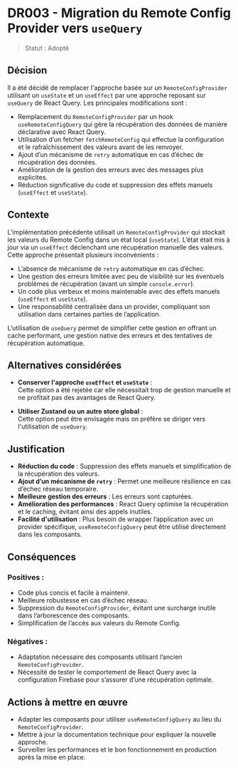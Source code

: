 # DR003 - Migration du Remote Config Provider vers `useQuery`

> Statut : Adopté

## Décision

Il a été décidé de remplacer l'approche basée sur un `RemoteConfigProvider` utilisant un `useState` et un `useEffect` par une approche reposant sur `useQuery` de React Query. Les principales modifications sont :

- Remplacement du `RemoteConfigProvider` par un hook `useRemoteConfigQuery` qui gère la récupération des données de manière déclarative avec React Query.
- Utilisation d’un fetcher `fetchRemoteConfig` qui effectue la configuration et le rafraîchissement des valeurs avant de les renvoyer.
- Ajout d’un mécanisme de `retry` automatique en cas d’échec de récupération des données.
- Amélioration de la gestion des erreurs avec des messages plus explicites.
- Réduction significative du code et suppression des effets manuels (`useEffect` et `useState`).

## Contexte

L’implémentation précédente utilisait un `RemoteConfigProvider` qui stockait les valeurs du Remote Config dans un état local (`useState`). L’état était mis à jour via un `useEffect` déclenchant une récupération manuelle des valeurs. Cette approche présentait plusieurs inconvénients :

- L’absence de mécanisme de `retry` automatique en cas d’échec.
- Une gestion des erreurs limitée avec peu de visibilité sur les éventuels problèmes de récupération (avant un simple `console.error`).
- Un code plus verbeux et moins maintenable avec des effets manuels (`useEffect` et `useState`).
- Une responsabilité centralisée dans un provider, compliquant son utilisation dans certaines parties de l’application.

L’utilisation de `useQuery` permet de simplifier cette gestion en offrant un cache performant, une gestion native des erreurs et des tentatives de récupération automatique.

## Alternatives considérées

- **Conserver l'approche `useEffect` et `useState`** :  
  Cette option a été rejetée car elle nécessitait trop de gestion manuelle et ne profitait pas des avantages de React Query.
  
- **Utiliser Zustand ou un autre store global** :  
  Cette option peut être envisagée mais on préfère se diriger vers l'utilisation de `useQuery`.


## Justification

- **Réduction du code** : Suppression des effets manuels et simplification de la récupération des valeurs.
- **Ajout d’un mécanisme de `retry`** : Permet une meilleure résilience en cas d’échec réseau temporaire.
- **Meilleure gestion des erreurs** : Les erreurs sont capturées.
- **Amélioration des performances** : React Query optimise la récupération et le caching, évitant ainsi des appels inutiles.
- **Facilité d'utilisation** : Plus besoin de wrapper l’application avec un provider spécifique, `useRemoteConfigQuery` peut être utilisé directement dans les composants.

## Conséquences

### Positives :

- Code plus concis et facile à maintenir.
- Meilleure robustesse en cas d’échec réseau.
- Suppression du `RemoteConfigProvider`, évitant une surcharge inutile dans l’arborescence des composants.
- Simplification de l’accès aux valeurs du Remote Config.

### Négatives :

- Adaptation nécessaire des composants utilisant l’ancien `RemoteConfigProvider`.
- Nécessité de tester le comportement de React Query avec la configuration Firebase pour s’assurer d’une récupération optimale.

## Actions à mettre en œuvre

- Adapter les composants pour utiliser `useRemoteConfigQuery` au lieu du `RemoteConfigProvider`.
- Mettre à jour la documentation technique pour expliquer la nouvelle approche.
- Surveiller les performances et le bon fonctionnement en production après la mise en place.
